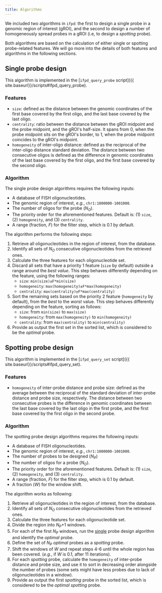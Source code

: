 ```yaml
---
title: Algorithms
---
```


We included two algorithms in `ifpd`: the first to design a single probe in a genomic region of interest (gROI), and the second to design a number of homogeneously spread probes in a gROI (i.e, to design a *spotting* probe).

Both algorithms are based on the calculation of either single or spotting probe-related features. We will go more into the details of both features and algorithms in the following sections.

##  Single probe design

This algorithm is implemented in the [`ifpd_query_probe` script]({{ site.baseurl}}/scripts#ifpd_query_probe).

### Features

* `size`: defined as the distance between the genomic coordinates of the first base covered by the first oligo, and the last base covered by the last oligo.
* `centrality`: ratio between the distance between the gROI midpoint and the probe midpoint, and the gROI's half-size. It spans from 0, when the probe midpoint sits on the gROI's border, to 1, when the probe midpoint coincides to the gROI's midpoint.
* `homogeneity` of inter-oligo distance: defined as the reciprocal of the inter-oligo distance standard deviation. The distance between two consecutive oligos is defined as the difference in genomic coordinates of the last base covered by the first oligo, and the first base covered by the second oligo.

### Algorithm

The single probe design algorithms requires the following inputs:

* A database of FISH oligonucleotides.
* The genomic region of interest, *e.g.*, `chr1:1000000-1001000`.
* The number of oligos for the probe (*N<sub>O</sub>*).
* The priority order for the aforementioned features. Default is: (1) `size`, (2) `homogeneity`, and (3) `centrality`.
* A range (fraction, *F*) for the filter step, which is 0.1 by default.

The algorithm performs the following steps:

1. Retrieve all oligonucleotides in the region of interest, from the database.
2. Identify all sets of *N<sub>O</sub>* consecutive oligonucleotides from the retrieved ones.
3. Calculate the three features for each oligonucleotide set.
4. Discard all sets that have a priority 1 feature (`size` by default) outside a range around the *best value*. This step behaves differently depending on the feature, using the following ranges:
    * `size`: `min(size)±F*min(size)`
    * `homogeneity`: `max(homogeneity)±F*max(homogeneity)`
    * `centrality`: `max(centrality)±F*max(centrality)`
5. Sort the remaining sets based on the priority 2 feature (`homogeneity` by default), from the *best* to the *worst* value. This step behaves differently depending on the feature, sorting as follows:
    * `size`: from `min(size)` to `max(size)`
    * `homogeneity`: from `max(homogeneity)` to `min(homogeneity)`
    * `centrality`: from `max(centrality)` to `min(centrality)`
6. Provide as output the first set in the sorted list, which is considered to be the *optimal* probe.

##  Spotting probe design

This algorithm is implemented in the [`ifpd_query_set` script]({{ site.baseurl}}/scripts#ifpd_query_set).

### Features

* `homogeneity` of inter-probe distance and probe size: defined as the average between the reciprocal of the standard deviation of inter-probe distance and probe size, respectively. The distance between two consecutive probes is the difference in genomic coordinates between the last base covered by the last oligo in the first probe, and the first base covered by the first oligo in the second probe.

### Algorithm

The spotting probe design algorithms requires the following inputs:

* A database of FISH oligonucleotides.
* The genomic region of interest, *e.g.*, `chr1:1000000-1001000`.
* The number of probes to be designed (*N<sub>P</sub>*)
* The number of oligos for a probe (*N<sub>O</sub>*).
* The priority order for the aforementioned features. Default is: (1) `size`, (2) `homogeneity`, and (3) `centrality`.
* A range (fraction, *F*) for the filter step, which is 0.1 by default.
* A fraction (*W*) for the window shift.

The algorithm works as following:

1. Retrieve all oligonucleotides in the region of interest, from the database.
2. Identify all sets of *N<sub>O</sub>* consecutive oligonucleotides from the retrieved ones.
3. Calculate the three features for each oligonucleotide set.
4. Divide the region into *N<sub>P</sub>*+1 windows.
5. For each of the first *N<sub>P</sub>* windows, run the <u>single</u> probe design algorithm and identify the *optimal* probe.
6. Define the set of *N<sub>P</sub>* *optimal* probes as a *spotting* probe.
7. Shift the windows of *W* and repeat steps 4-6 until the whole region has been covered. (*e.g.*, if *W* is 0.1, after 11 iterations).
8. For each *spotting* probe, calculate the `homogeneity` of inter-probe distance and probe size, and use it to sort in decreasing order alongside the number of probes (some sets might have less probes due to lack of oligonucleotides in a window).
9. Provide as output the first *spotting* probe in the sorted list, which is considered to be the *optimal spotting* probe.